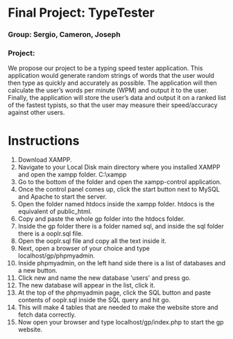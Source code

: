 # Final Project: TypeTester
### Group: Sergio, Cameron, Joseph

### Project:
We propose our project to be a typing speed tester application. This application would generate random strings of words that the user would then type as quickly and accurately as possible. The application will then calculate the user’s words per minute (WPM) and output it to the user. Finally, the application will store the user’s data and output it on a ranked list of the fastest typists, so that the user may measure their speed/accuracy against other users.

Instructions
================
1) Download XAMPP.
2) Navigate to your Local Disk main directory where you installed XAMPP and open the xampp folder. C:\xampp
3) Go to the bottom of the folder and open the xampp-control application.
4) Once the control panel comes up, click the start button next to MySQL and Apache to start the server.
5) Open the folder named htdocs inside the xampp folder. htdocs is the equivalent of public_html.
6) Copy and paste the whole gp folder into the htdocs folder.
7) Inside the gp folder there is a folder named sql, and inside the sql folder there is a ooplr.sql file.
8) Open the ooplr.sql file and copy all the text inside it.
9) Next, open a browser of your choice and type localhost/gp/phpmyadmin.
10) Inside phpmyadmin, on the left hand side there is a list of databases and a new button.
11) Click new and name the new database 'users' and press go.
12) The new database will appear in the list, click it.
13) At the top of the phpmyadmin page, click the SQL button and paste contents of ooplr.sql inside the SQL query and hit go.
14) This will make 4 tables that are needed to make the website store and fetch data correctly.
15) Now open your browser and type localhost/gp/index.php to start the gp website. 


